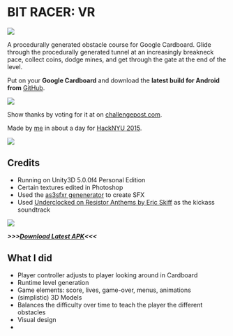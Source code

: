BIT RACER: VR
=============
![](https://github.com/drfuzzyness/BitRacerVR/blob/master/Marketing/menu.gif?raw=true)

A procedurally generated obstacle course for Google Cardboard. Glide through the procedurally generated tunnel at an increasingly breakneck pace, collect coins, dodge mines, and get through the gate at the end of the level.

Put on your **Google Cardboard** and download the **latest build for Android from** [GitHub](https://github.com/drfuzzyness/BitRacerVR/releases).

![](https://github.com/drfuzzyness/BitRacerVR/blob/master/Marketing/goal.gif?raw=true)

Show thanks by voting for it at on [challengepost.com](http://challengepost.com/software/bitracervr).

Made by [me](http://matthewconto.com) in about a day for [HackNYU 2015](http://hacknyu.org/).

![](https://github.com/drfuzzyness/BitRacerVR/blob/master/Marketing/ship-destroy.gif?raw=true)


## Credits
- Running on Unity3D 5.0.0f4 Personal Edition
- Certain textures edited in Photoshop
- Used the [as3sfxr genenerator](http://www.superflashbros.net/as3sfxr/) to create SFX
- Used [Underclocked on Resistor Anthems by Eric Skiff](http://ericskiff.com/music/) as the kickass soundtrack

![](https://github.com/drfuzzyness/BitRacerVR/blob/master/Marketing/win.gif?raw=true)

***\>\>\>[Download Latest APK](https://github.com/drfuzzyness/BitRacerVR/releases)<<<***

## What I did
- Player controller adjusts to player looking around in Cardboard
- Runtime level generation
- Game elements: score, lives, game-over, menus, animations
- (simplistic) 3D Models
- Balances the difficulty over time to teach the player the different obstacles
- Visual design
- 

